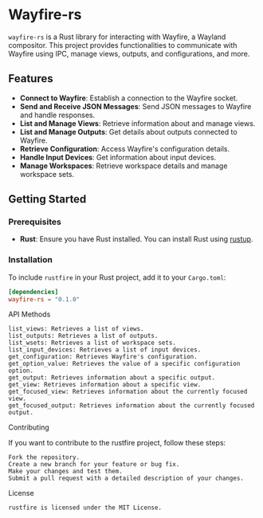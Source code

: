 # Wayfire-rs

`wayfire-rs` is a Rust library for interacting with Wayfire, a Wayland compositor. This project provides functionalities to communicate with Wayfire using IPC, manage views, outputs, and configurations, and more.

## Features

- **Connect to Wayfire**: Establish a connection to the Wayfire socket.
- **Send and Receive JSON Messages**: Send JSON messages to Wayfire and handle responses.
- **List and Manage Views**: Retrieve information about and manage views.
- **List and Manage Outputs**: Get details about outputs connected to Wayfire.
- **Retrieve Configuration**: Access Wayfire's configuration details.
- **Handle Input Devices**: Get information about input devices.
- **Manage Workspaces**: Retrieve workspace details and manage workspace sets.

## Getting Started

### Prerequisites

- **Rust**: Ensure you have Rust installed. You can install Rust using [rustup](https://rustup.rs/).

### Installation

To include `rustfire` in your Rust project, add it to your `Cargo.toml`:

```toml
[dependencies]
wayfire-rs = "0.1.0"
```

API Methods

    list_views: Retrieves a list of views.
    list_outputs: Retrieves a list of outputs.
    list_wsets: Retrieves a list of workspace sets.
    list_input_devices: Retrieves a list of input devices.
    get_configuration: Retrieves Wayfire's configuration.
    get_option_value: Retrieves the value of a specific configuration option.
    get_output: Retrieves information about a specific output.
    get_view: Retrieves information about a specific view.
    get_focused_view: Retrieves information about the currently focused view.
    get_focused_output: Retrieves information about the currently focused output.

Contributing

If you want to contribute to the rustfire project, follow these steps:

    Fork the repository.
    Create a new branch for your feature or bug fix.
    Make your changes and test them.
    Submit a pull request with a detailed description of your changes.

License

```
rustfire is licensed under the MIT License.

```
